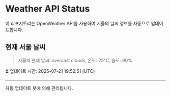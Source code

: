
# Weather API Status

이 리포지토리는 OpenWeather API를 사용하여 서울의 날씨 정보를 자동으로 업데이트합니다.

## 현재 서울 날씨
> 서울의 현재 날씨: overcast clouds, 온도: 25°C, 습도: 90%

⏳ 업데이트 시간: 2025-07-21 19:52:51 (UTC)

---
자동 업데이트 봇에 의해 관리됩니다.
